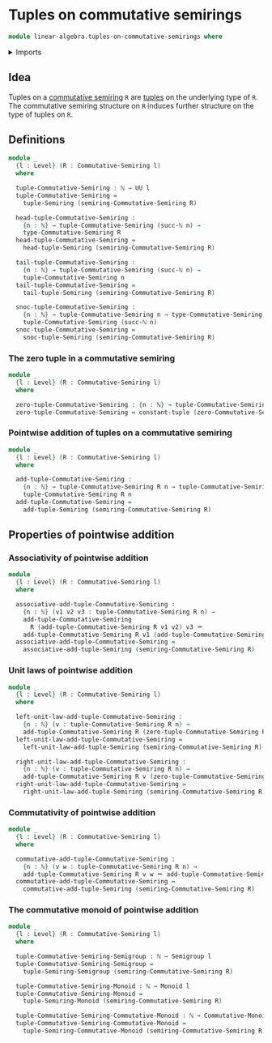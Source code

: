 # Tuples on commutative semirings

```agda
module linear-algebra.tuples-on-commutative-semirings where
```

<details><summary>Imports</summary>

```agda
open import commutative-algebra.commutative-semirings

open import elementary-number-theory.natural-numbers

open import foundation.identity-types
open import foundation.universe-levels

open import group-theory.commutative-monoids
open import group-theory.monoids
open import group-theory.semigroups

open import linear-algebra.constant-tuples
open import linear-algebra.tuples-on-semirings
```

</details>

## Idea

Tuples on a [commutative semiring](commutative-algebra.commutative-semirings.md)
`R` are [tuples](lists.tuples.md) on the underlying type of `R`. The commutative
semiring structure on `R` induces further structure on the type of tuples on
`R`.

## Definitions

```agda
module _
  {l : Level} (R : Commutative-Semiring l)
  where

  tuple-Commutative-Semiring : ℕ → UU l
  tuple-Commutative-Semiring =
    tuple-Semiring (semiring-Commutative-Semiring R)

  head-tuple-Commutative-Semiring :
    {n : ℕ} → tuple-Commutative-Semiring (succ-ℕ n) →
    type-Commutative-Semiring R
  head-tuple-Commutative-Semiring =
    head-tuple-Semiring (semiring-Commutative-Semiring R)

  tail-tuple-Commutative-Semiring :
    {n : ℕ} → tuple-Commutative-Semiring (succ-ℕ n) →
    tuple-Commutative-Semiring n
  tail-tuple-Commutative-Semiring =
    tail-tuple-Semiring (semiring-Commutative-Semiring R)

  snoc-tuple-Commutative-Semiring :
    {n : ℕ} → tuple-Commutative-Semiring n → type-Commutative-Semiring R →
    tuple-Commutative-Semiring (succ-ℕ n)
  snoc-tuple-Commutative-Semiring =
    snoc-tuple-Semiring (semiring-Commutative-Semiring R)
```

### The zero tuple in a commutative semiring

```agda
module _
  {l : Level} (R : Commutative-Semiring l)
  where

  zero-tuple-Commutative-Semiring : {n : ℕ} → tuple-Commutative-Semiring R n
  zero-tuple-Commutative-Semiring = constant-tuple (zero-Commutative-Semiring R)
```

### Pointwise addition of tuples on a commutative semiring

```agda
module _
  {l : Level} (R : Commutative-Semiring l)
  where

  add-tuple-Commutative-Semiring :
    {n : ℕ} → tuple-Commutative-Semiring R n → tuple-Commutative-Semiring R n →
    tuple-Commutative-Semiring R n
  add-tuple-Commutative-Semiring =
    add-tuple-Semiring (semiring-Commutative-Semiring R)
```

## Properties of pointwise addition

### Associativity of pointwise addition

```agda
module _
  {l : Level} (R : Commutative-Semiring l)
  where

  associative-add-tuple-Commutative-Semiring :
    {n : ℕ} (v1 v2 v3 : tuple-Commutative-Semiring R n) →
    add-tuple-Commutative-Semiring
      R (add-tuple-Commutative-Semiring R v1 v2) v3 ＝
    add-tuple-Commutative-Semiring R v1 (add-tuple-Commutative-Semiring R v2 v3)
  associative-add-tuple-Commutative-Semiring =
    associative-add-tuple-Semiring (semiring-Commutative-Semiring R)
```

### Unit laws of pointwise addition

```agda
module _
  {l : Level} (R : Commutative-Semiring l)
  where

  left-unit-law-add-tuple-Commutative-Semiring :
    {n : ℕ} (v : tuple-Commutative-Semiring R n) →
    add-tuple-Commutative-Semiring R (zero-tuple-Commutative-Semiring R) v ＝ v
  left-unit-law-add-tuple-Commutative-Semiring =
    left-unit-law-add-tuple-Semiring (semiring-Commutative-Semiring R)

  right-unit-law-add-tuple-Commutative-Semiring :
    {n : ℕ} (v : tuple-Commutative-Semiring R n) →
    add-tuple-Commutative-Semiring R v (zero-tuple-Commutative-Semiring R) ＝ v
  right-unit-law-add-tuple-Commutative-Semiring =
    right-unit-law-add-tuple-Semiring (semiring-Commutative-Semiring R)
```

### Commutativity of pointwise addition

```agda
module _
  {l : Level} (R : Commutative-Semiring l)
  where

  commutative-add-tuple-Commutative-Semiring :
    {n : ℕ} (v w : tuple-Commutative-Semiring R n) →
    add-tuple-Commutative-Semiring R v w ＝ add-tuple-Commutative-Semiring R w v
  commutative-add-tuple-Commutative-Semiring =
    commutative-add-tuple-Semiring (semiring-Commutative-Semiring R)
```

### The commutative monoid of pointwise addition

```agda
module _
  {l : Level} (R : Commutative-Semiring l)
  where

  tuple-Commutative-Semiring-Semigroup : ℕ → Semigroup l
  tuple-Commutative-Semiring-Semigroup =
    tuple-Semiring-Semigroup (semiring-Commutative-Semiring R)

  tuple-Commutative-Semiring-Monoid : ℕ → Monoid l
  tuple-Commutative-Semiring-Monoid =
    tuple-Semiring-Monoid (semiring-Commutative-Semiring R)

  tuple-Commutative-Semiring-Commutative-Monoid : ℕ → Commutative-Monoid l
  tuple-Commutative-Semiring-Commutative-Monoid =
    tuple-Semiring-Commutative-Monoid (semiring-Commutative-Semiring R)
```
